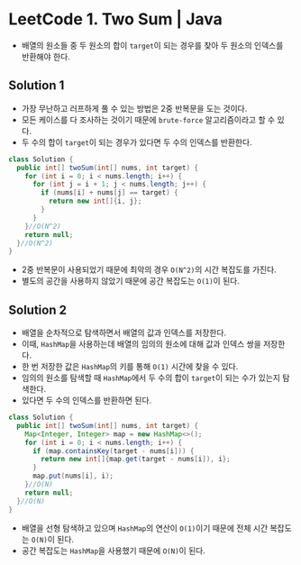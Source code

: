 # LeetCode 1. Two Sum | Java

- 배열의 원소들 중 두 원소의 합이 `target`이 되는 경우를 찾아 두 원소의 인덱스를 반환해야 한다.

## Solution 1

- 가장 무난하고 러프하게 풀 수 있는 방법은 2중 반복문을 도는 것이다.
- 모든 케이스를 다 조사하는 것이기 때문에 `brute-force` 알고리즘이라고 할 수 있다.
- 두 수의 합이 `target`이 되는 경우가 있다면 두 수의 인덱스를 반환한다.

```java
class Solution {
  public int[] twoSum(int[] nums, int target) {
    for (int i = 0; i < nums.length; i++) {
      for (int j = i + 1; j < nums.length; j++) {
        if (nums[i] + nums[j] == target) {
          return new int[]{i, j};
        }
      }
    }//O(N^2)
    return null;
  }//O(N^2)
}
```

- 2중 반복문이 사용되었기 때문에 최악의 경우 `O(N^2)`의 시간 복잡도를 가진다.
- 별도의 공간을 사용하지 않았기 때문에 공간 복잡도는 `O(1)`이 된다.

## Solution 2

- 배열을 순차적으로 탐색하면서 배열의 값과 인덱스를 저장한다.
- 이때, `HashMap`을 사용하는데 배열의 임의의 원소에 대해 값과 인덱스 쌍을 저장한다.
- 한 번 저장한 값은 `HashMap`의 키를 통해 `O(1)` 시간에 찾을 수 있다.
- 임의의 원소를 탐색할 때 `HashMap`에서 두 수의 합이 `target`이 되는 수가 있는지 탐색한다.
- 있다면 두 수의 인덱스를 반환하면 된다.

```java
class Solution {
  public int[] twoSum(int[] nums, int target) {
    Map<Integer, Integer> map = new HashMap<>();
    for (int i = 0; i < nums.length; i++) {
      if (map.containsKey(target - nums[i])) {
        return new int[]{map.get(target - nums[i]), i};
      }
      map.put(nums[i], i);
    }//O(N)
    return null;
  }//O(N)
}
```

- 배열을 선형 탐색하고 있으며 `HashMap`의 연산이 `O(1)`이기 때문에 전체 시간 복잡도는 `O(N)`이 된다.
- 공간 복잡도는 `HashMap`을 사용했기 때문에 `O(N)`이 된다.
